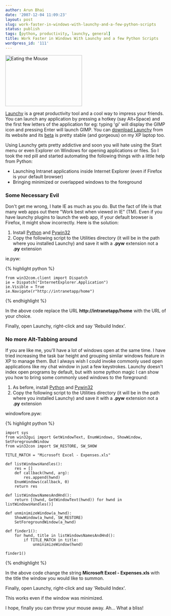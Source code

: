 ```yaml
---
author: Arun Bhai
date: '2007-12-04 11:09:23'
layout: post
slug: work-faster-in-windows-with-launchy-and-a-few-python-scripts
status: publish
tags: [python, productivity, launchy, general]
title: Work Faster in Windows With Launchy and a few Python Scripts
wordpress_id: '111'
---
```


<img src="http://farm1.static.flickr.com/133/414218839_e89ef7791d_m_d.jpg" width="240" height="160" alt="Eating the Mouse" class="alignright" />

[Launchy](http://www.launchy.net/) is a great productivity tool and a cool way to impress your friends. You can launch any application by pressing a hotkey (say Alt+Space) and the first few letters of the application for eg: typing 'gi' will display the GIMP icon and pressing Enter will launch GIMP. You can [download Launchy][launchy-downl] from its website and its [beta][launchy-beta] is pretty stable (and gorgeous) on my XP laptop too.

Using Launchy gets pretty addictive and soon you will hate using the Start menu or even Explorer on Windows for opening applications or files. So I took the red pill and started automating the following things with a little help from Python:

* Launching Intranet applications inside Internet Explorer (even if Firefox is your default browser)
* Bringing minimized or overlapped windows to the foreground

### Some Necessary Evil ###

Don't get me wrong, I hate IE as much as you do. But the fact of life is that many web apps out there "Work best when viewed in IE" (TM). Even if you have launchy plugins to launch the web app, if your default browser is Firefox, it might show incorrectly. Here is the solution:

1. Install [Python][Py] and [Pywin32][Pyw]
2. Copy the following script to the Utilities directory (it will be in the path where you installed Launchy) and save it with a __.pyw__ extension not a __.py__ extension

ie.pyw:

{% highlight python %}

    from win32com.client import Dispatch
    ie = Dispatch("InternetExplorer.Application")
    ie.Visible = True
    ie.Navigate(r"http://intranetapp/home")

{% endhighlight %}

In the above code replace the URL __http://intranetapp/home__ with the URL of your choice.

Finally, open Launchy, right-click and say 'Rebuild Index'.

### No more Alt-Tabbing around ###

If you are like me, you'll have a lot of windows open at the same time. I have tried increasing the task bar height and grouping similar windows feature in XP to manage them. But I always wish I could invoke commonly used open applications like my chat window in just a few keystrokes. Launchy doesn't index open programs by default, but with some python magic I can show you how to bring some commonly used windows to the foreground:


1. As before, install [Python][Py] and [Pywin32][Pyw]
2. Copy the following script to the Utilities directory (it will be in the path where you installed Launchy) and save it with a __.pyw__ extension not a __.py__ extension

windowfore.pyw:

{% highlight python %}

    import sys
    from win32gui import GetWindowText, EnumWindows, ShowWindow, SetForegroundWindow
    from win32con import SW_RESTORE, SW_SHOW

    TITLE_MATCH = "Microsoft Excel - Expenses.xls"

    def listWindowsHandles():
        res = []
        def callback(hwnd, arg):
            res.append(hwnd)
        EnumWindows(callback, 0)
        return res

    def listWindowsNamesAndHnd():
        return [(hwnd, GetWindowText(hwnd)) for hwnd in listWindowsHandles()]

    def unminimizeWindow(a_hwnd):
        ShowWindow(a_hwnd, SW_RESTORE)
        SetForegroundWindow(a_hwnd)

    def finder1():
        for hwnd, title in listWindowsNamesAndHnd():
            if TITLE_MATCH in title:
                unminimizeWindow(hwnd)

    finder1()

{% endhighlight %}


In the above code change the string __Microsoft Excel - Expenses.xls__ with the title the window you would like to summon.

Finally, open Launchy, right-click and say 'Rebuild Index'.

This works even if the window was minimized.

I hope, finally you can throw your mouse away. Ah... What a bliss!


[launchy-downl]: http://downloads.sourceforge.net/launchy/LaunchySetup125.exe?modtime=1177060449&big_mirror=0
[launchy-beta]: http://www.launchy.net/LaunchySetup199_1.exe
[py]: http://www.python.org/download/releases/
[pyw]: http://sourceforge.net/project/platformdownload.php?group_id=78018
